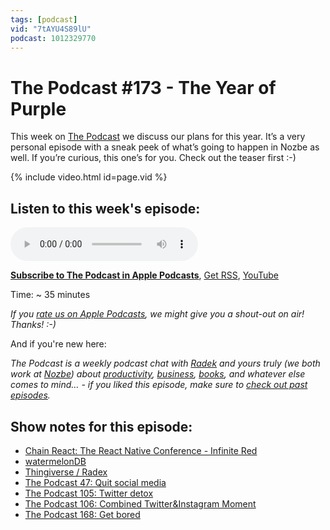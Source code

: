 ```yaml
---
tags: [podcast]
vid: "7tAYU4S89lU"
podcast: 1012329770
---
```


# The Podcast #173 - The Year of Purple

This week on [The Podcast][p] we discuss our plans for this year. It’s a very personal episode with a sneak peek of what’s going to happen in Nozbe as well. If you’re curious, this one’s for you. Check out the teaser first :-)

{% include video.html id=page.vid %}

<!--More-->

## Listen to this week's episode:

<audio controls>
<source src="https://files.nozbe.com/podcast/173.mp3" type="audio/mpeg">
</audio>

**[Subscribe to The Podcast in Apple Podcasts][i]**, [Get RSS][rss], [YouTube][y]

Time: ~ 35 minutes

*If you [rate us on Apple Podcasts][i], we might give you a shout-out on air! Thanks! :-)*

And if you're new here:

*The Podcast is a weekly podcast chat with [Radek][r] and yours truly (we both work at [Nozbe][n]) about [productivity](/productivity), [business](/business), [books](/books), and whatever else comes to mind… - if you liked this episode, make sure to [check out past episodes](/podcast).*

## Show notes for this episode:

  * [Chain React: The React Native Conference - Infinite Red](https://infinite.red/ChainReactConf)
  * [watermelonDB](https://github.com/Nozbe/WatermelonDB)
  * [Thingiverse / Radex](https://www.thingiverse.com/radexp/designs)
  * [The Podcast 47: Quit social media](/podcast-47)
  * [The Podcast 105: Twitter detox](/podcast-105)
  * [The Podcast 106: Combined Twitter&Instagram Moment](/podcast-106)
  * [The Podcast 168: Get bored](/podcast-168)

[y]: https://michael.gratis/thepodcastyt
[rss]: https://thepodcast.fm/episodes?format=RSS
[e]: /podcast-173

[p]: /podcast
[n]: https://michael.gratis/nozbe
[r]: https://michael.gratis/radex
[i]: https://michael.gratis/thepodcast
[o]: https://michael.gratis/ipadonly

